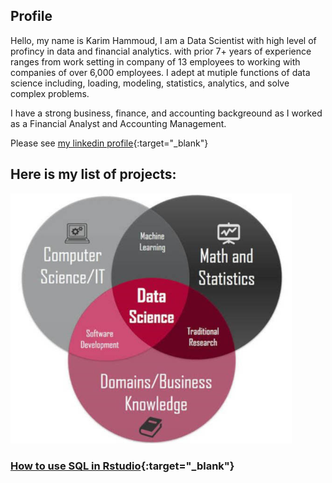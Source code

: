 ## Profile
Hello, my name is Karim Hammoud, I am a Data Scientist with high level of profincy in data and financial analytics. with prior 7+ years of experience ranges from work setting in company of 13 employees to working with companies of over 6,000 employees. I adept at mutiple functions of data science including,  loading, modeling, statistics,  analytics, and solve complex problems.

I have a strong business, finance, and accounting backgreound as I worked as a Financial Analyst and Accounting Management. 

Please see [my linkedin profile](https://www.linkedin.com/in/karimhamoud/){:target="_blank"}


## Here is my list of projects:

<img src="images/Image1.jpg" width="450" height="400" >

### [How to use SQL in Rstudio](https://rpubs.com/karim7mod/656751){:target="_blank"}

